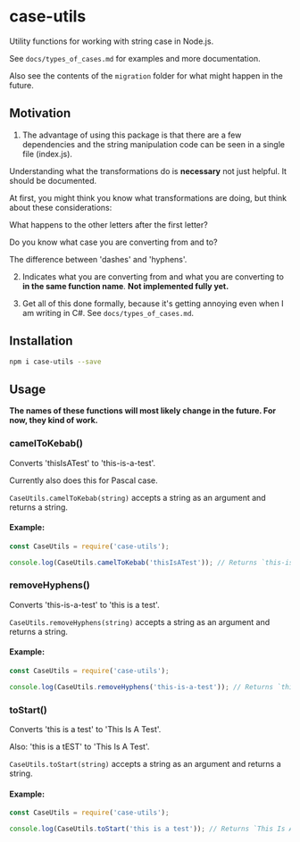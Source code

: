 # case-utils

Utility functions for working with string case in Node.js.

See `docs/types_of_cases.md` for examples and more documentation.

Also see the contents of the `migration` folder for what might happen in 
the future.

## Motivation

1) The advantage of using this package is that there are a few dependencies 
and the string manipulation code can be seen in a single file (index.js).

Understanding what the transformations do is **necessary** not just helpful.
It should be documented.

At first, you might think you know what transformations are doing,
but think about these considerations:

What happens to the other letters after the first letter?

Do you know what case you are converting from and to?

The difference between 'dashes' and 'hyphens'.
  
2) Indicates what you are converting from and what you are converting 
to **in the same function name**. **Not implemented fully yet.**

3) Get all of this done formally, because it's getting annoying even when
I am writing in C#. See `docs/types_of_cases.md`.

## Installation

```bash
npm i case-utils --save
```

## Usage

**The names of these functions will most likely change in the future.
For now, they kind of work.**

### camelToKebab()

Converts 'thisIsATest' to 'this-is-a-test'.

Currently also does this for Pascal case.

`CaseUtils.camelToKebab(string)` accepts a string as an argument and 
returns a string.

#### Example:

```js
const CaseUtils = require('case-utils');

console.log(CaseUtils.camelToKebab('thisIsATest')); // Returns `this-is-a-test`.
```

### removeHyphens()

Converts 'this-is-a-test' to 'this is a test'.

`CaseUtils.removeHyphens(string)` accepts a string as an argument and 
returns a string.

#### Example:

```js
const CaseUtils = require('case-utils');

console.log(CaseUtils.removeHyphens('this-is-a-test')); // Returns `this is a test`.
```

### toStart()

Converts 'this is a test' to 'This Is A Test'.

Also: 'this is a tEST' to 'This Is A Test'.

`CaseUtils.toStart(string)` accepts a string as an argument and 
returns a string.

#### Example:

```js
const CaseUtils = require('case-utils');

console.log(CaseUtils.toStart('this is a test')); // Returns `This Is A Test`.
```
